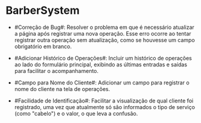 ﻿# BarberSystem

- #Correção de Bug#: Resolver o problema em que é necessário atualizar a página após registrar uma nova operação. Esse erro ocorre ao tentar registrar outra operação sem atualização, como se houvesse um campo obrigatório em branco.

- #Adicionar Histórico de Operações#: Incluir um histórico de operações ao lado do formulário principal, exibindo as últimas entradas e saídas para facilitar o acompanhamento.

- #Campo para Nome do Cliente#: Adicionar um campo para registrar o nome do cliente na tela de operações.

- #Facilidade de Identificação#: Facilitar a visualização de qual cliente foi registrado, uma vez que atualmente só são informados o tipo de serviço (como "cabelo") e o valor, o que leva a confusão.
